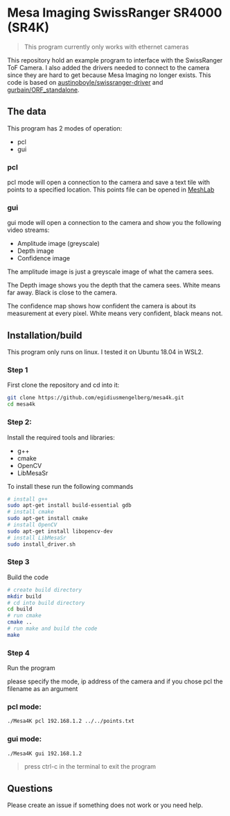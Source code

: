 # Mesa Imaging SwissRanger SR4000 (SR4K)

> This program currently only works with ethernet cameras

This repository hold an example program to interface with the SwissRanger ToF Camera. I also added the drivers needed to connect to the camera since they are hard to get because Mesa Imaging no longer exists. This code is based on  [austinoboyle/swissranger-driver](https://github.com/austinoboyle/swissranger-driver) and  [gurbain/ORF_standalone](https://github.com/gurbain/ORF_standalone).

## The data

This program has 2 modes of operation:
- pcl
- gui

### pcl
pcl mode will open a connection to the camera and save a text tile with points to a specified location.
This points file can be opened in [MeshLab](https://www.meshlab.net/)

### gui
gui mode will open a connection to the camera and show you the following video streams:

- Amplitude image (greyscale)
- Depth image
- Confidence image

The amplitude image is just a greyscale image of what the camera sees.

The Depth image shows you the depth that the camera sees. White means far away. Black is close to the camera.

The confidence map shows how confident the camera is about its measurement at every pixel. White means very confident, black means not.

## Installation/build

This program only runs on linux. I tested it on Ubuntu 18.04 in WSL2.

### Step 1 
First clone the repository and cd into it:

```bash
git clone https://github.com/egidiusmengelberg/mesa4k.git
cd mesa4k
```

### Step 2: 

Install the required tools and libraries:
- g++
- cmake
- OpenCV
- LibMesaSr

To install these run the following commands

```bash
# install g++
sudo apt-get install build-essential gdb
# install cmake
sudo apt-get install cmake
# install OpenCV
sudo apt-get install libopencv-dev
# install LibMesaSr
sudo install_driver.sh
```

### Step 3

Build the code

```bash
# create build directory
mkdir build
# cd into build directory
cd build
# run cmake
cmake ..
# run make and build the code
make
```

### Step 4

Run the program

please specify the mode, ip address of the camera and if you chose pcl the filename as an argument

### pcl mode:
```bash
./Mesa4K pcl 192.168.1.2 ../../points.txt
```

### gui mode:
```bash
./Mesa4K gui 192.168.1.2
```

> press ctrl-c in the terminal to exit the program

## Questions

Please create an issue if something does not work or you need help.